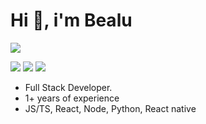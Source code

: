 
<h1 align="left">Hi 👋, i'm Bealu</h1>

![](https://komarev.com/ghpvc/?username=bealugirma23)
<p align="left">

<a target="_blank" href="https://www.linkedin.com/in/bealu-girma-09b574218/" rel="nofollow"><img src="https://camo.githubusercontent.com/d90c501c7f68295cfcab6a68b761ba5b1101292b8ac9895eaeca253df2e53eb3/68747470733a2f2f696d672e736869656c64732e696f2f62616467652f6c696e6b6564696e2d2532333030373742352e7376673f267374796c653d666f722d7468652d6261646765266c6f676f3d6c696e6b6564696e266c6f676f436f6c6f723d7768697465" data-canonical-src="https://img.shields.io/badge/linkedin-%230077B5.svg?&amp;style=for-the-badge&amp;logo=linkedin&amp;logoColor=white" style="max-width: 100%;"></a>
<a target="_blank" href="https://twitter.com/bealugirma23" rel="nofollow"><img src="https://camo.githubusercontent.com/ad1736e87eb6fe8162eb7c54627d7180caca695ef4a6adc562b01d4fc2fc605e/68747470733a2f2f696d672e736869656c64732e696f2f62616467652f747769747465722d3030303030302e7376673f267374796c653d666f722d7468652d6261646765266c6f676f3d78266c6f676f436f6c6f723d7768697465" data-canonical-src="https://img.shields.io/badge/twitter-000000.svg?&amp;style=for-the-badge&amp;logo=x&amp;logoColor=white" style="max-width: 100%;"></a>
<a target="_blank" href="https://bealugirma.vercel.app/" rel="nofollow"><img src="https://camo.githubusercontent.com/4fa5687fca2b82cfe596fb76b7a98012fa3a6adde55642f1d876838e8303f6b1/68747470733a2f2f696d672e736869656c64732e696f2f62616467652f776562736974652d3243303033422e7376673f267374796c653d666f722d7468652d6261646765266c6f676f3d5169736b6974266c6f676f436f6c6f723d7768697465" data-canonical-src="https://img.shields.io/badge/website-2C003B.svg?&amp;style=for-the-badge&amp;logo=Qiskit&amp;logoColor=white" style="max-width: 100%;"></a>

</p>

- Full Stack Developer.
- 1+ years of experience
- JS/TS, React, Node, Python, React native



